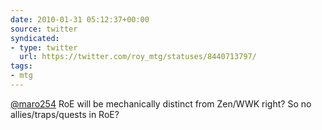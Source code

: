 ```yaml
---
date: 2010-01-31 05:12:37+00:00
source: twitter
syndicated:
- type: twitter
  url: https://twitter.com/roy_mtg/statuses/8440713797/
tags:
- mtg
---
```


[@maro254](https://twitter.com/maro254/) RoE will be mechanically distinct from Zen/WWK right? So no allies/traps/quests in RoE?